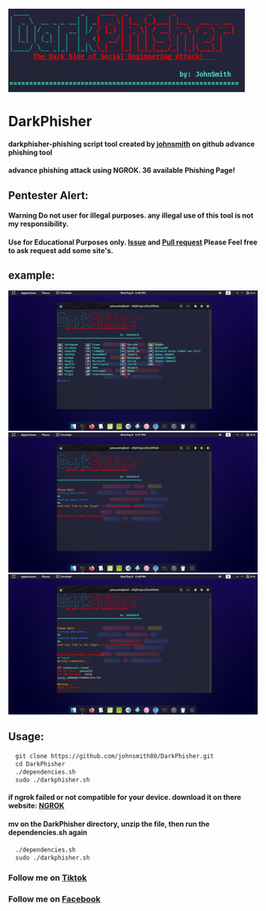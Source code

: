 ![](img/0.png)
# DarkPhisher
#### darkphisher-phishing script tool created by [johnsmith](https://github.com/johnsmith80) on github advance phishing tool
#### advance phishing attack using NGROK. 36 available Phishing Page!
## Pentester Alert:
#### Warning Do not user for illegal purposes. any illegal use of this tool is not my responsibility.
#### Use for Educational Purposes only. [Issue](https://github.com/johnsmith80/DarkPhisher/issues) and [Pull request](https://github.com/johnsmith80/DarkPhisher/pulls) Please Feel free to ask request add some site's.
## example:

<img src="img/1.png" width="800" >
<img src="img/2.png" width="800" >
<img src="img/3.png" width="800" >

## Usage:
```
  git clone https://github.com/johnsmith80/DarkPhisher.git
  cd DarkPhisher
  ./dependencies.sh
  sudo ./darkphisher.sh
```
#### if ngrok failed or not compatible for your device. download it on there website: [NGROK](https://ngrok.com/)
#### mv on the DarkPhisher directory, unzip the file, then run the dependencies.sh again
```  
  ./dependencies.sh
  sudo ./darkphisher.sh
```

### Follow me on [Tiktok](https://www.tiktok.com/@johnsmith0911)
### Follow me on [Facebook](https://web.facebook.com/h4ckitnow/)
